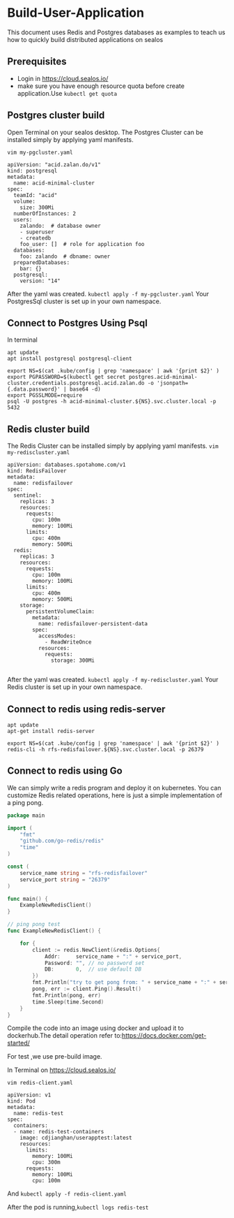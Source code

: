 
# Build-User-Application
This document uses Redis and Postgres databases as examples to teach us how to quickly build distributed applications on sealos

## Prerequisites
* Login in https://cloud.sealos.io/
* make sure you have enough resource quota before create application.Use
```kubectl get quota```

## Postgres cluster build

Open Terminal on your sealos desktop.
The Postgres Cluster can be installed simply by applying yaml manifests.

```vim my-pgcluster.yaml```
```
apiVersion: "acid.zalan.do/v1"
kind: postgresql
metadata:
  name: acid-minimal-cluster
spec:
  teamId: "acid"
  volume:
    size: 300Mi
  numberOfInstances: 2
  users:
    zalando:  # database owner
    - superuser
    - createdb
    foo_user: []  # role for application foo
  databases:
    foo: zalando  # dbname: owner
  preparedDatabases:
    bar: {}
  postgresql:
    version: "14"
```

After the yaml was created.
```kubectl apply -f my-pgcluster.yaml```
Your PostgresSql cluster is set up in your own namespace.

## Connect to Postgres Using Psql
In terminal 
```
apt update
apt install postgresql postgresql-client
```

```
export NS=$(cat .kube/config | grep 'namespace' | awk '{print $2}' )
export PGPASSWORD=$(kubectl get secret postgres.acid-minimal-cluster.credentials.postgresql.acid.zalan.do -o 'jsonpath={.data.password}' | base64 -d)
export PGSSLMODE=require
psql -U postgres -h acid-minimal-cluster.${NS}.svc.cluster.local -p 5432
```

## Redis cluster build

The Redis Cluster can be installed simply by applying yaml manifests.
```vim my-rediscluster.yaml```
```
apiVersion: databases.spotahome.com/v1
kind: RedisFailover
metadata:
  name: redisfailover
spec:
  sentinel:
    replicas: 3
    resources:
      requests:
        cpu: 100m
        memory: 100Mi
      limits:
        cpu: 400m
        memory: 500Mi
  redis:
    replicas: 3
    resources:
      requests:
        cpu: 100m
        memory: 100Mi
      limits:
        cpu: 400m
        memory: 500Mi
    storage:
      persistentVolumeClaim:
        metadata:
          name: redisfailover-persistent-data
        spec:
          accessModes:
            - ReadWriteOnce
          resources:
            requests:
              storage: 300Mi


```
After the yaml was created. ```kubectl apply -f my-rediscluster.yaml``` Your Redis cluster is set up in your own namespace.


## Connect to redis using redis-server 
```
apt update
apt-get install redis-server
```
```
export NS=$(cat .kube/config | grep 'namespace' | awk '{print $2}' )
redis-cli -h rfs-redisfailover.${NS}.svc.cluster.local -p 26379
```

## Connect to redis using Go

We can simply write a redis program and deploy it on kubernetes.
You can customize Redis related operations, here is just a simple implementation of a ping pong.


```Go
package main

import (
	"fmt"
	"github.com/go-redis/redis"
	"time"
)

const (
	service_name string = "rfs-redisfailover"
	service_port string = "26379"
)

func main() {
	ExampleNewRedisClient()
}

// ping pong test
func ExampleNewRedisClient() {

	for {
		client := redis.NewClient(&redis.Options{
			Addr:     service_name + ":" + service_port,
			Password: "", // no password set
			DB:       0,  // use default DB
		})
		fmt.Println("try to get pong from: " + service_name + ":" + service_port)
		pong, err := client.Ping().Result()
		fmt.Println(pong, err)
		time.Sleep(time.Second)
	}
}

```

Compile the code into an image using docker and upload it to dockerhub.The detail operation refer to:https://docs.docker.com/get-started/

For test ,we use pre-build image.

In Terminal on https://cloud.sealos.io/

```vim redis-client.yaml```

```
apiVersion: v1
kind: Pod
metadata:
  name: redis-test 
spec:
  containers:
  - name: redis-test-containers
    image: cdjianghan/userapptest:latest
    resources:
      limits:
        memory: 100Mi
        cpu: 300m
      requests:
        memory: 100Mi
        cpu: 100m
```
And 
```kubectl apply -f redis-client.yaml```

After the pod is running,```kubectl logs redis-test```